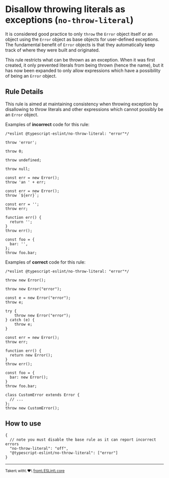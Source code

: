 Disallow throwing literals as exceptions (`no-throw-literal`)
=============================================================

It is considered good practice to only `throw` the `Error` object itself or an object using the `Error` object as base objects for user-defined exceptions. The fundamental benefit of `Error` objects is that they automatically keep track of where they were built and originated.

This rule restricts what can be thrown as an exception. When it was first created, it only prevented literals from being thrown (hence the name), but it has now been expanded to only allow expressions which have a possibility of being an `Error` object.

Rule Details
------------

This rule is aimed at maintaining consistency when throwing exception by disallowing to throw literals and other expressions which cannot possibly be an `Error` object.

Examples of **incorrect** code for this rule:

    /*eslint @typescript-eslint/no-throw-literal: "error"*/

    throw 'error';

    throw 0;

    throw undefined;

    throw null;

    const err = new Error();
    throw 'an ' + err;

    const err = new Error();
    throw `${err}`;

    const err = '';
    throw err;

    function err() {
      return '';
    }
    throw err();

    const foo = {
      bar: '',
    };
    throw foo.bar;

Examples of **correct** code for this rule:

    /*eslint @typescript-eslint/no-throw-literal: "error"*/

    throw new Error();

    throw new Error("error");

    const e = new Error("error");
    throw e;

    try {
        throw new Error("error");
    } catch (e) {
        throw e;
    }

    const err = new Error();
    throw err;

    function err() {
      return new Error();
    }
    throw err();

    const foo = {
      bar: new Error();
    }
    throw foo.bar;

    class CustomError extends Error {
      // ...
    };
    throw new CustomError();

How to use
----------

    {
      // note you must disable the base rule as it can report incorrect errors
      "no-throw-literal": "off",
      "@typescript-eslint/no-throw-literal": ["error"]
    }

------------------------------------------------------------------------

<sup>Taken\ with\ ❤️\ [from\ ESLint\ core](https://github.com/eslint/eslint/blob/master/docs/rules/no-throw-literal.md)</sup>

